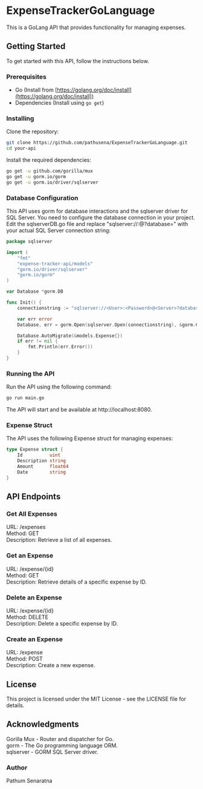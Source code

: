 # ExpenseTrackerGoLanguage

This is a GoLang API that provides functionality for managing expenses.

## Getting Started

To get started with this API, follow the instructions below.

### Prerequisites

- Go (Install from [https://golang.org/doc/install](https://golang.org/doc/install))
- Dependencies (Install using `go get`)

### Installing

Clone the repository:

```bash
git clone https://github.com/pathusena/ExpenseTrackerGoLanguage.git
cd your-api
```

Install the required dependencies:

```bash
go get -u github.com/gorilla/mux
go get -u gorm.io/gorm
go get -u gorm.io/driver/sqlserver
```

### Database Configuration

This API uses gorm for database interactions and the sqlserver driver for SQL Server. You need to configure the database connection in your project. Edit the sqlserverDB.go file and replace "sqlserver://<User>:<Password>@<Server>?database=<Database>" with your actual SQL Server connection string:

``` go
package sqlserver

import (
	"fmt"
	"expense-tracker-api/models"
	"gorm.io/driver/sqlserver"
	"gorm.io/gorm"
)

var Database *gorm.DB

func Init() {
	connectionstring := "sqlserver://<User>:<Password>@<Server>?database=<Database>"

	var err error
	Database, err = gorm.Open(sqlserver.Open(connectionstring), &gorm.Config{})

	Database.AutoMigrate(&models.Expense{})
	if err != nil {
		fmt.Println(err.Error())
	}
}
```

### Running the API

Run the API using the following command:

```bash
go run main.go
```

The API will start and be available at http://localhost:8080.

### Expense Struct

The API uses the following Expense struct for managing expenses:

``` go
type Expense struct {
    Id          uint
    Description string
    Amount      float64
    Date        string
}
```

## API Endpoints

### Get All Expenses
URL: /expenses  
Method: GET  
Description: Retrieve a list of all expenses.  

### Get an Expense
URL: /expense/{id}  
Method: GET  
Description: Retrieve details of a specific expense by ID.  

### Delete an Expense
URL: /expense/{id}  
Method: DELETE  
Description: Delete a specific expense by ID.  

### Create an Expense
URL: /expense  
Method: POST  
Description: Create a new expense.  

## License
This project is licensed under the MIT License - see the LICENSE file for details.

## Acknowledgments

Gorilla Mux - Router and dispatcher for Go.  
gorm - The Go programming language ORM.  
sqlserver - GORM SQL Server driver.  

### Author
Pathum Senaratna
